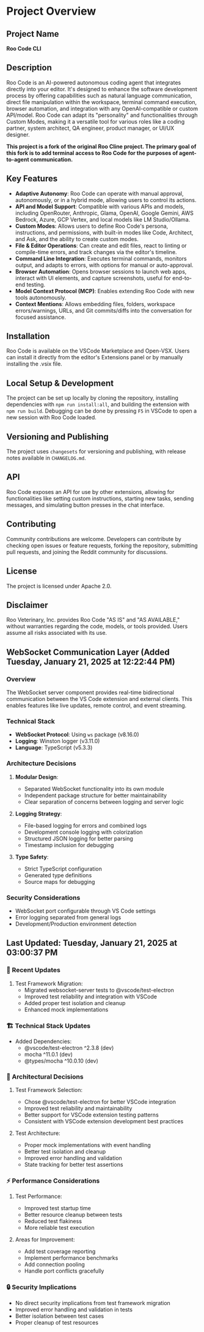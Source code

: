 # Project Overview

## Project Name

**Roo Code CLI**

## Description

Roo Code is an AI-powered autonomous coding agent that integrates directly into your editor. It's designed to enhance the software development process by offering capabilities such as natural language communication, direct file manipulation within the workspace, terminal command execution, browser automation, and integration with any OpenAI-compatible or custom API/model. Roo Code can adapt its "personality" and functionalities through Custom Modes, making it a versatile tool for various roles like a coding partner, system architect, QA engineer, product manager, or UI/UX designer.

**This project is a fork of the original Roo Cline project. The primary goal of this fork is to add terminal access to Roo Code for the purposes of agent-to-agent communication.**

## Key Features

- **Adaptive Autonomy**: Roo Code can operate with manual approval, autonomously, or in a hybrid mode, allowing users to control its actions.
- **API and Model Support**: Compatible with various APIs and models, including OpenRouter, Anthropic, Glama, OpenAI, Google Gemini, AWS Bedrock, Azure, GCP Vertex, and local models like LM Studio/Ollama.
- **Custom Modes**: Allows users to define Roo Code's persona, instructions, and permissions, with built-in modes like Code, Architect, and Ask, and the ability to create custom modes.
- **File & Editor Operations**: Can create and edit files, react to linting or compile-time errors, and track changes via the editor's timeline.
- **Command Line Integration**: Executes terminal commands, monitors output, and adapts to errors, with options for manual or auto-approval.
- **Browser Automation**: Opens browser sessions to launch web apps, interact with UI elements, and capture screenshots, useful for end-to-end testing.
- **Model Context Protocol (MCP)**: Enables extending Roo Code with new tools autonomously.
- **Context Mentions**: Allows embedding files, folders, workspace errors/warnings, URLs, and Git commits/diffs into the conversation for focused assistance.

## Installation

Roo Code is available on the VSCode Marketplace and Open-VSX. Users can install it directly from the editor's Extensions panel or by manually installing the .vsix file.

## Local Setup & Development

The project can be set up locally by cloning the repository, installing dependencies with `npm run install:all`, and building the extension with `npm run build`. Debugging can be done by pressing `F5` in VSCode to open a new session with Roo Code loaded.

## Versioning and Publishing

The project uses `changesets` for versioning and publishing, with release notes available in `CHANGELOG.md`.

## API

Roo Code exposes an API for use by other extensions, allowing for functionalities like setting custom instructions, starting new tasks, sending messages, and simulating button presses in the chat interface.

## Contributing

Community contributions are welcome. Developers can contribute by checking open issues or feature requests, forking the repository, submitting pull requests, and joining the Reddit community for discussions.

## License

The project is licensed under Apache 2.0.

## Disclaimer

Roo Veterinary, Inc. provides Roo Code "AS IS" and "AS AVAILABLE," without warranties regarding the code, models, or tools provided. Users assume all risks associated with its use.

## WebSocket Communication Layer (Added Tuesday, January 21, 2025 at 12:22:44 PM)

### Overview
The WebSocket server component provides real-time bidirectional communication between the VS Code extension and external clients. This enables features like live updates, remote control, and event streaming.

### Technical Stack
- **WebSocket Protocol**: Using `ws` package (v8.16.0)
- **Logging**: Winston logger (v3.11.0)
- **Language**: TypeScript (v5.3.3)

### Architecture Decisions
1. **Modular Design**: 
   - Separated WebSocket functionality into its own module
   - Independent package structure for better maintainability
   - Clear separation of concerns between logging and server logic

2. **Logging Strategy**:
   - File-based logging for errors and combined logs
   - Development console logging with colorization
   - Structured JSON logging for better parsing
   - Timestamp inclusion for debugging

3. **Type Safety**:
   - Strict TypeScript configuration
   - Generated type definitions
   - Source maps for debugging

### Security Considerations
- WebSocket port configurable through VS Code settings
- Error logging separated from general logs
- Development/Production environment detection

## Last Updated: Tuesday, January 21, 2025 at 03:00:37 PM

### 🔄 Recent Updates

1. Test Framework Migration:
   - Migrated websocket-server tests to @vscode/test-electron
   - Improved test reliability and integration with VSCode
   - Added proper test isolation and cleanup
   - Enhanced mock implementations

### 🏗️ Technical Stack Updates

- Added Dependencies:
  - @vscode/test-electron ^2.3.8 (dev)
  - mocha ^11.0.1 (dev)
  - @types/mocha ^10.0.10 (dev)

### 🎨 Architectural Decisions

1. Test Framework Selection:
   - Chose @vscode/test-electron for better VSCode integration
   - Improved test reliability and maintainability
   - Better support for VSCode extension testing patterns
   - Consistent with VSCode extension development best practices

2. Test Architecture:
   - Proper mock implementations with event handling
   - Better test isolation and cleanup
   - Improved error handling and validation
   - State tracking for better test assertions

### ⚡ Performance Considerations

1. Test Performance:
   - Improved test startup time
   - Better resource cleanup between tests
   - Reduced test flakiness
   - More reliable test execution

2. Areas for Improvement:
   - Add test coverage reporting
   - Implement performance benchmarks
   - Add connection pooling
   - Handle port conflicts gracefully

### 🔒 Security Implications

- No direct security implications from test framework migration
- Improved error handling and validation in tests
- Better isolation between test cases
- Proper cleanup of test resources
